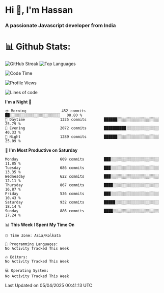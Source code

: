 # Hi 👋, I'm Hassan
### A passionate Javascript developer from India


# 📊 Github Stats:
![GitHub Streak](https://github-readme-streak-stats.herokuapp.com/?user=codeblooded47&theme=dracula&hide_border=false)
![Top Languages](https://github-readme-stats.vercel.app/api/top-langs/?username=codeblooded47&layout=compact&theme=dracula)



<!--START_SECTION:waka-->
![Code Time](http://img.shields.io/badge/Code%20Time-883%20hrs%201%20min-blue)

![Profile Views](http://img.shields.io/badge/Profile%20Views-0-blue)

![Lines of code](https://img.shields.io/badge/From%20Hello%20World%20I%27ve%20Written-24.0%20million%20lines%20of%20code-blue)

**I'm a Night 🦉** 

```text
🌞 Morning                452 commits         ██░░░░░░░░░░░░░░░░░░░░░░░   08.80 % 
🌆 Daytime                1325 commits        ██████░░░░░░░░░░░░░░░░░░░   25.79 % 
🌃 Evening                2072 commits        ██████████░░░░░░░░░░░░░░░   40.33 % 
🌙 Night                  1289 commits        ██████░░░░░░░░░░░░░░░░░░░   25.09 % 
```
📅 **I'm Most Productive on Saturday** 

```text
Monday                   609 commits         ███░░░░░░░░░░░░░░░░░░░░░░   11.85 % 
Tuesday                  686 commits         ███░░░░░░░░░░░░░░░░░░░░░░   13.35 % 
Wednesday                622 commits         ███░░░░░░░░░░░░░░░░░░░░░░   12.11 % 
Thursday                 867 commits         ████░░░░░░░░░░░░░░░░░░░░░   16.87 % 
Friday                   536 commits         ███░░░░░░░░░░░░░░░░░░░░░░   10.43 % 
Saturday                 932 commits         █████░░░░░░░░░░░░░░░░░░░░   18.14 % 
Sunday                   886 commits         ████░░░░░░░░░░░░░░░░░░░░░   17.24 % 
```


📊 **This Week I Spent My Time On** 

```text
🕑︎ Time Zone: Asia/Kolkata

💬 Programming Languages: 
No Activity Tracked This Week

🔥 Editors: 
No Activity Tracked This Week

💻 Operating System: 
No Activity Tracked This Week
```


 Last Updated on 05/04/2025 00:41:13 UTC
<!--END_SECTION:waka-->

